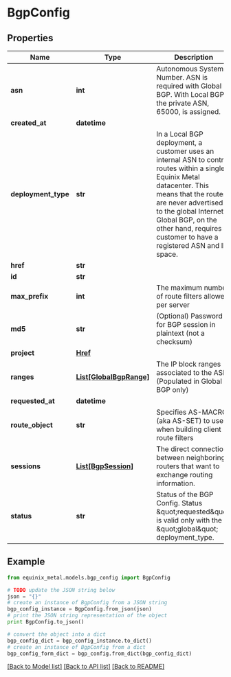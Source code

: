 # BgpConfig


## Properties
Name | Type | Description | Notes
------------ | ------------- | ------------- | -------------
**asn** | **int** | Autonomous System Number. ASN is required with Global BGP. With Local BGP the private ASN, 65000, is assigned. | [optional] 
**created_at** | **datetime** |  | [optional] 
**deployment_type** | **str** | In a Local BGP deployment, a customer uses an internal ASN to control routes within a single Equinix Metal datacenter. This means that the routes are never advertised to the global Internet. Global BGP, on the other hand, requires a customer to have a registered ASN and IP space.  | [optional] 
**href** | **str** |  | [optional] 
**id** | **str** |  | [optional] 
**max_prefix** | **int** | The maximum number of route filters allowed per server | [optional] [default to 10]
**md5** | **str** | (Optional) Password for BGP session in plaintext (not a checksum) | [optional] 
**project** | [**Href**](Href.md) |  | [optional] 
**ranges** | [**List[GlobalBgpRange]**](GlobalBgpRange.md) | The IP block ranges associated to the ASN (Populated in Global BGP only) | [optional] 
**requested_at** | **datetime** |  | [optional] 
**route_object** | **str** | Specifies AS-MACRO (aka AS-SET) to use when building client route filters | [optional] 
**sessions** | [**List[BgpSession]**](BgpSession.md) | The direct connections between neighboring routers that want to exchange routing information. | [optional] 
**status** | **str** | Status of the BGP Config. Status \&quot;requested\&quot; is valid only with the \&quot;global\&quot; deployment_type. | [optional] 

## Example

```python
from equinix_metal.models.bgp_config import BgpConfig

# TODO update the JSON string below
json = "{}"
# create an instance of BgpConfig from a JSON string
bgp_config_instance = BgpConfig.from_json(json)
# print the JSON string representation of the object
print BgpConfig.to_json()

# convert the object into a dict
bgp_config_dict = bgp_config_instance.to_dict()
# create an instance of BgpConfig from a dict
bgp_config_form_dict = bgp_config.from_dict(bgp_config_dict)
```
[[Back to Model list]](../README.md#documentation-for-models) [[Back to API list]](../README.md#documentation-for-api-endpoints) [[Back to README]](../README.md)


